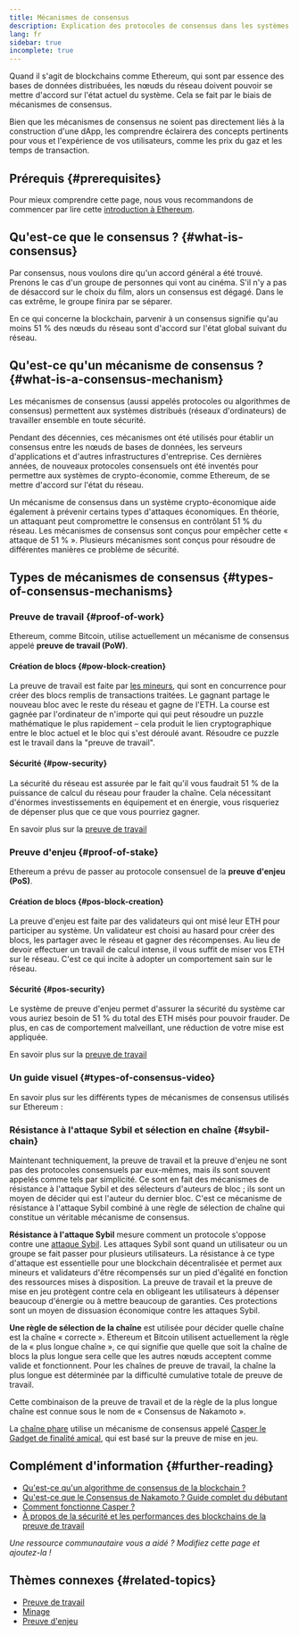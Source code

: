 ```yaml
---
title: Mécanismes de consensus
description: Explication des protocoles de consensus dans les systèmes distribués et du rôle qu'ils jouent dans Ethereum.
lang: fr
sidebar: true
incomplete: true
---
```


Quand il s'agit de blockchains comme Ethereum, qui sont par essence des bases de données distribuées, les nœuds du réseau doivent pouvoir se mettre d'accord sur l'état actuel du système. Cela se fait par le biais de mécanismes de consensus.

Bien que les mécanismes de consensus ne soient pas directement liés à la construction d'une dApp, les comprendre éclairera des concepts pertinents pour vous et l'expérience de vos utilisateurs, comme les prix du gaz et les temps de transaction.

## Prérequis {#prerequisites}

Pour mieux comprendre cette page, nous vous recommandons de commencer par lire cette [introduction à Ethereum](/developers/docs/intro-to-ethereum/).

## Qu'est-ce que le consensus ? {#what-is-consensus}

Par consensus, nous voulons dire qu'un accord général a été trouvé. Prenons le cas d'un groupe de personnes qui vont au cinéma. S'il n'y a pas de désaccord sur le choix du film, alors un consensus est dégagé. Dans le cas extrême, le groupe finira par se séparer.

En ce qui concerne la blockchain, parvenir à un consensus signifie qu'au moins 51 % des nœuds du réseau sont d'accord sur l'état global suivant du réseau.

## Qu'est-ce qu'un mécanisme de consensus ? {#what-is-a-consensus-mechanism}

Les mécanismes de consensus (aussi appelés protocoles ou algorithmes de consensus) permettent aux systèmes distribués (réseaux d'ordinateurs) de travailler ensemble en toute sécurité.

Pendant des décennies, ces mécanismes ont été utilisés pour établir un consensus entre les nœuds de bases de données, les serveurs d'applications et d'autres infrastructures d'entreprise. Ces dernières années, de nouveaux protocoles consensuels ont été inventés pour permettre aux systèmes de crypto-économie, comme Ethereum, de se mettre d'accord sur l'état du réseau.

Un mécanisme de consensus dans un système crypto-économique aide également à prévenir certains types d'attaques économiques. En théorie, un attaquant peut compromettre le consensus en contrôlant 51 % du réseau. Les mécanismes de consensus sont conçus pour empêcher cette « attaque de 51 % ». Plusieurs mécanismes sont conçus pour résoudre de différentes manières ce problème de sécurité.

<YouTube id="dylgwcPH4EA" />

## Types de mécanismes de consensus {#types-of-consensus-mechanisms}

### Preuve de travail {#proof-of-work}

Ethereum, comme Bitcoin, utilise actuellement un mécanisme de consensus appelé **preuve de travail (PoW)**.

#### Création de blocs {#pow-block-creation}

La preuve de travail est faite par [les mineurs](/developers/docs/consensus-mechanisms/pow/mining/), qui sont en concurrence pour créer des blocs remplis de transactions traitées. Le gagnant partage le nouveau bloc avec le reste du réseau et gagne de l'ETH. La course est gagnée par l'ordinateur de n'importe qui qui peut résoudre un puzzle mathématique le plus rapidement – cela produit le lien cryptographique entre le bloc actuel et le bloc qui s'est déroulé avant. Résoudre ce puzzle est le travail dans la "preuve de travail".

#### Sécurité {#pow-security}

La sécurité du réseau est assurée par le fait qu'il vous faudrait 51 % de la puissance de calcul du réseau pour frauder la chaîne. Cela nécessitant d'énormes investissements en équipement et en énergie, vous risqueriez de dépenser plus que ce que vous pourriez gagner.

En savoir plus sur la [preuve de travail](/developers/docs/consensus-mechanisms/pow/)

### Preuve d'enjeu {#proof-of-stake}

Ethereum a prévu de passer au protocole consensuel de la **preuve d'enjeu (PoS)**.

#### Création de blocs {#pos-block-creation}

La preuve d'enjeu est faite par des validateurs qui ont misé leur ETH pour participer au système. Un validateur est choisi au hasard pour créer des blocs, les partager avec le réseau et gagner des récompenses. Au lieu de devoir effectuer un travail de calcul intense, il vous suffit de miser vos ETH sur le réseau. C'est ce qui incite à adopter un comportement sain sur le réseau.

#### Sécurité {#pos-security}

Le système de preuve d'enjeu permet d'assurer la sécurité du système car vous auriez besoin de 51 % du total des ETH misés pour pouvoir frauder. De plus, en cas de comportement malveillant, une réduction de votre mise est appliquée.

En savoir plus sur la [preuve de travail](/developers/docs/consensus-mechanisms/pos/)

### Un guide visuel {#types-of-consensus-video}

En savoir plus sur les différents types de mécanismes de consensus utilisés sur Ethereum :

<YouTube id="ojxfbN78WFQ" />

### Résistance à l'attaque Sybil et sélection en chaîne {#sybil-chain}

Maintenant techniquement, la preuve de travail et la preuve d'enjeu ne sont pas des protocoles consensuels par eux-mêmes, mais ils sont souvent appelés comme tels par simplicité. Ce sont en fait des mécanismes de résistance à l'attaque Sybil et des sélecteurs d'auteurs de bloc ; ils sont un moyen de décider qui est l'auteur du dernier bloc. C'est ce mécanisme de résistance à l'attaque Sybil combiné à une règle de sélection de chaîne qui constitue un véritable mécanisme de consensus.

**Résistance à l'attaque Sybil** mesure comment un protocole s'oppose contre une [attaque Sybil](https://wikipedia.org/wiki/Sybil_attack). Les attaques Sybil sont quand un utilisateur ou un groupe se fait passer pour plusieurs utilisateurs. La résistance à ce type d'attaque est essentielle pour une blockchain décentralisée et permet aux mineurs et validateurs d'être récompensés sur un pied d'égalité en fonction des ressources mises à disposition. La preuve de travail et la preuve de mise en jeu protègent contre cela en obligeant les utilisateurs à dépenser beaucoup d'énergie ou à mettre beaucoup de garanties. Ces protections sont un moyen de dissuasion économique contre les attaques Sybil.

**Une règle de sélection de la chaîne** est utilisée pour décider quelle chaîne est la chaîne « correcte ». Ethereum et Bitcoin utilisent actuellement la règle de la « plus longue chaîne », ce qui signifie que quelle que soit la chaîne de blocs la plus longue sera celle que les autres nœuds acceptent comme valide et fonctionnent. Pour les chaînes de preuve de travail, la chaîne la plus longue est déterminée par la difficulté cumulative totale de preuve de travail.

Cette combinaison de la preuve de travail et de la règle de la plus longue chaîne est connue sous le nom de « Consensus de Nakamoto ».

La [chaîne phare](/upgrades/beacon-chain/) utilise un mécanisme de consensus appelé [Casper le Gadget de finalité amical](https://arxiv.org/abs/1710.09437), qui est basé sur la preuve de mise en jeu.

## Complément d'information {#further-reading}

- [Qu'est-ce qu'un algorithme de consensus de la blockchain ?](https://academy.binance.com/en/articles/what-is-a-blockchain-consensus-algorithm)
- [Qu'est-ce que le Consensus de Nakamoto ? Guide complet du débutant](https://blockonomi.com/nakamoto-consensus/)
- [Comment fonctionne Casper ?](https://medium.com/unitychain/intro-to-casper-ffg-9ed944d98b2d)
- [À propos de la sécurité et les performances des blockchains de la preuve de travail](https://eprint.iacr.org/2016/555.pdf)

_Une ressource communautaire vous a aidé ? Modifiez cette page et ajoutez-la !_

## Thèmes connexes {#related-topics}

- [Preuve de travail](/developers/docs/consensus-mechanisms/pow/)
- [Minage](/developers/docs/consensus-mechanisms/pow/mining/)
- [Preuve d'enjeu](/developers/docs/consensus-mechanisms/pos/)
